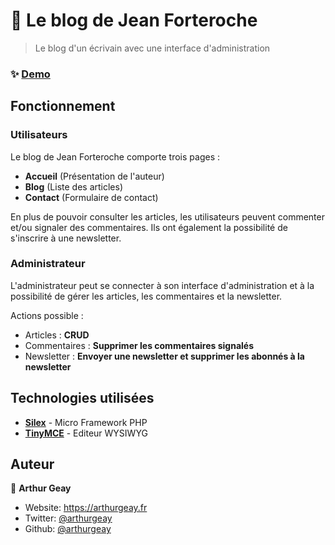# 📒 Le blog de Jean Forteroche 

> Le blog d'un écrivain avec une interface d'administration

### ✨ [Demo](https://jeanforteroche.arthurgeay.fr)

## Fonctionnement

### Utilisateurs
Le blog de Jean Forteroche comporte trois pages : 
- **Accueil** (Présentation de l'auteur)
- **Blog** (Liste des articles)
- **Contact** (Formulaire de contact)

En plus de pouvoir consulter les articles, les utilisateurs peuvent commenter et/ou signaler des commentaires.
Ils ont également la possibilité de s'inscrire à une newsletter.

### Administrateur
L'administrateur peut se connecter à son interface d'administration et à la possibilité de gérer les articles, les commentaires et la newsletter.

Actions possible :
- Articles : **CRUD**
- Commentaires : **Supprimer les commentaires signalés**
- Newsletter : **Envoyer une newsletter et supprimer les abonnés à la newsletter**



## Technologies utilisées

- **[Silex](https://silex.symfony.com/)** - Micro Framework PHP
- **[TinyMCE](https://www.tiny.cloud/)** - Editeur WYSIWYG 

## Auteur

👤 **Arthur Geay**

* Website: https://arthurgeay.fr
* Twitter: [@arthurgeay](https://twitter.com/arthurgeay)
* Github: [@arthurgeay](https://github.com/arthurgeay)
